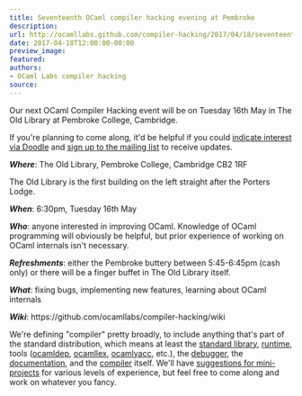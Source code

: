 ```yaml
---
title: Seventeenth OCaml compiler hacking evening at Pembroke
description:
url: http://ocamllabs.github.com/compiler-hacking/2017/04/18/seventeenth-compiler-hacking-may - [404 Not Found]
date: 2017-04-18T12:00:00-00:00
preview_image:
featured:
authors:
- OCaml Labs compiler hacking
source:
---
```


<p>Our next OCaml Compiler Hacking event will be on Tuesday 16th May in The Old Library at Pembroke College, Cambridge.</p>

<p>If you're planning to come along, it'd be helpful if you could <a href="https://doodle.com/poll/dxvcih4d9en2t5vy">indicate interest via Doodle</a> and <a href="http://lists.ocaml.org/admin/cam-compiler-hacking - [404 Not Found]">sign up to the mailing list</a> to receive updates.</p>

<p><em><strong>Where</strong></em>: The Old Library, Pembroke College&#8203;, &#8203;Cambridge&#8203; &#8203;CB2 1RF</p>

<p>&#8203;The Old Library is the first building on the left straight after the Porters Lodge.</p>

<p><em><strong>When</strong></em>: 6:30pm, Tuesday 16&#8203;th &#8203;May</p>

<p><em><strong>Who</strong></em>: anyone interested in improving OCaml. Knowledge of OCaml programming will obviously be helpful, but prior experience of working on OCaml internals isn't necessary.</p>

<p><em><strong>Refreshments</strong></em>: either the Pembroke buttery between 5:45-6:45pm (cash only) or there will be a finger buffet in&#8203; The Old Library&#8203; itself.</p>

<p><em><strong>What</strong></em>: fixing bugs, implementing new features, learning about OCaml internals</p>

<p><em><strong>Wiki</strong></em>: https://github.com/ocamllabs/compiler-hacking/wiki</p>

<p>We're defining &quot;compiler&quot; pretty broadly, to include anything that's part of the standard distribution, which means at least the
 <a href="https://github.com/ocaml/ocaml/tree/trunk/stdlib">standard library</a>,
 <a href="https://github.com/ocaml/ocaml/tree/trunk/byterun - [404 Not Found]">run</a><a href="https://github.com/ocaml/ocaml/tree/trunk/asmrun - [404 Not Found]">time</a>, tools
    (<a href="http://caml.inria.fr/pub/docs/manual-ocaml/depend.html">ocamldep</a>,
     <a href="https://realworldocaml.org/v1/en/html/parsing-with-ocamllex-and-menhir.html - [404 Not Found]">ocamllex</a>,
     <a href="http://caml.inria.fr/pub/docs/manual-ocaml-4.00/manual026.html - [404 Not Found]">ocamlyacc</a>, etc.), the
 <a href="http://caml.inria.fr/pub/docs/manual-ocaml/debugger.html">debugger</a>, the
 <a href="https://github.com/ocaml/ocaml/tree/trunk/manual">documentation</a>, and the
 <a href="https://github.com/ocaml/ocaml">compiler</a> itself. We'll have
 <a href="https://github.com/ocamllabs/compiler-hacking/wiki/Things-to-work-on">suggestions for mini-projects</a> for various levels of experience, but feel free to come along and work on whatever you fancy.</p>

